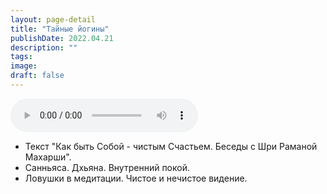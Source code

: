 ```yaml
---
layout: page-detail
title: "Тайные йогины"
publishDate: 2022.04.21
description: ""
tags:
image:
draft: false
---
```


<audio title="2022.04.21 - Тайные йогины.mp3" src="/upload/iblock/fee/fee9de0bd1fc9962c60a621c41a95b83.mp3" controls=""></audio>

* Текст "Как быть Собой - чистым Счастьем. Беседы с Шри Раманой Махарши".
* Санньяса. Дхьяна. Внутренний покой.
* Ловушки в медитации. Чистое и нечистое видение.

  
